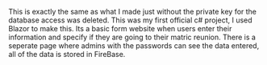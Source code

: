 This is exactly the same as what I made just without the private key for the database access was deleted.
This was my first official c# project, I used Blazor to make this. Its a basic form website when users enter their information and specify if they are going to their matric reunion. There is a seperate page where admins with the passwords can see the data entered, all of the data is stored in FireBase.

